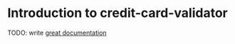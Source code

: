 # Introduction to credit-card-validator

TODO: write [great documentation](http://jacobian.org/writing/what-to-write/)

